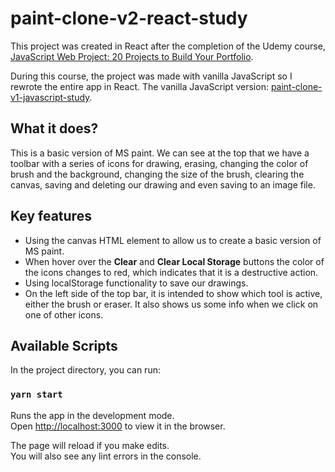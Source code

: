 # paint-clone-v2-react-study

This project was created in React after the completion of the Udemy course, [JavaScript Web Project: 20 Projects to Build Your Portfolio](https://www.udemy.com/course/javascript-web-projects-to-build-your-portfolio-resume/).

During this course, the project was made with vanilla JavaScript so I rewrote the entire app in React.
The vanilla JavaScript version: [paint-clone-v1-javascript-study](https://github.com/Pyon18Pyon/paint-clone-v1-javascript-study).

## What it does?

This is a basic version of MS paint. We can see at the top that we have a toolbar with a series of icons for drawing, erasing, changing the color of brush and the background, changing the size of the brush, clearing the canvas, saving and deleting our drawing and even saving to an image file. 

## Key features

- Using the canvas HTML element to allow us to create a basic version of MS paint. 
- When hover over the **Clear** and **Clear Local Storage** buttons the color of the icons changes to red, which indicates that it is a destructive action. 
- Using localStorage functionality to save our drawings.
- On the left side of the top bar, it is intended to show which tool is active, either the brush or eraser. It also shows us some info when we click on one of other icons.

## Available Scripts

In the project directory, you can run:

### `yarn start`

Runs the app in the development mode.\
Open [http://localhost:3000](http://localhost:3000) to view it in the browser.

The page will reload if you make edits.\
You will also see any lint errors in the console.
